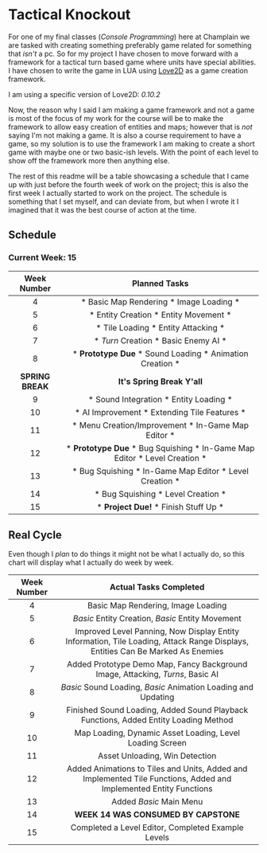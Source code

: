 # Tactical Knockout

For one of my final classes (_Console Programming_) here at Champlain we are tasked with creating something preferably game related for something that _isn't_ a pc. So for my project I have chosen to move forward with a framework for a tactical turn based game where units have special abilities. I have chosen to write the game in LUA using [Love2D](https://love2d.org/ "Love2D Homepage") as a game creation framework.

I am using a specific version of Love2D: *0.10.2*

Now, the reason why I said I am making a game framework and not a game is most of the focus of my work for the course will be to make the framework to allow easy creation of entities and maps; however that is _not_ saying I'm not making a game. It is also a course requirement to have a game, so my solution is to use the framework I am making to create a short game with maybe one or two basic-ish levels. With the point of each level to show off the framework more then anything else.

The rest of this readme will be a table showcasing a schedule that I came up with just before the fourth week of work on the project; this is also the first week I actually started to work on the project. The schedule is something that I set myself, and can deviate from, but when I wrote it I imagined that it was the best course of action at the time.

## Schedule
### Current Week: 15
| Week Number | Planned Tasks |
| :---------: | :-----------: |
| 4           | * Basic Map Rendering * Image Loading * |
| 5           | * Entity Creation * Entity Movement * |
| 6           | * Tile Loading * Entity Attacking * |
| 7           | * *Turn* Creation * Basic Enemy AI * |
| 8           | * **Prototype Due** * Sound Loading * Animation Creation * |
| **SPRING BREAK** | **It's Spring Break Y'all** |
| 9           | * Sound Integration * Entity Loading * |
| 10          | * AI Improvement * Extending Tile Features * |
| 11          | * Menu Creation/Improvement * In-Game Map Editor * |
| 12          | * **Prototype Due** * Bug Squishing * In-Game Map Editor * Level Creation * |
| 13          | * Bug Squishing * In-Game Map Editor * Level Creation * |
| 14          | * Bug Squishing * Level Creation * |
| 15          | * **Project Due!** * Finish Stuff Up * |

## Real Cycle
Even though I *plan* to do things it might not be what I actually do, so this chart will display what I actually do week by week.

| Week Number | Actual Tasks Completed |
| :---------: | :--------------------: |
| 4           | Basic Map Rendering, Image Loading |
| 5           | *Basic* Entity Creation, *Basic* Entity Movement |
| 6           | Improved Level Panning, Now Display Entity Information, Tile Loading, Attack Range Displays, Entities Can Be Marked As Enemies |
| 7           | Added Prototype Demo Map, Fancy Background Image, Attacking, *Turns*, Basic AI |
| 8           | *Basic* Sound Loading, *Basic* Animation Loading and Updating |
| 9           | Finished Sound Loading, Added Sound Playback Functions, Added Entity Loading Method |
| 10          | Map Loading, Dynamic Asset Loading, Level Loading Screen |
| 11          | Asset Unloading, Win Detection |
| 12          | Added Animations to Tiles and Units, Added and Implemented Tile Functions, Added and Implemented Entity Functions |
| 13          | Added *Basic* Main Menu |
| 14          | **WEEK 14 WAS CONSUMED BY CAPSTONE** |
| 15          | Completed a Level Editor, Completed Example Levels |